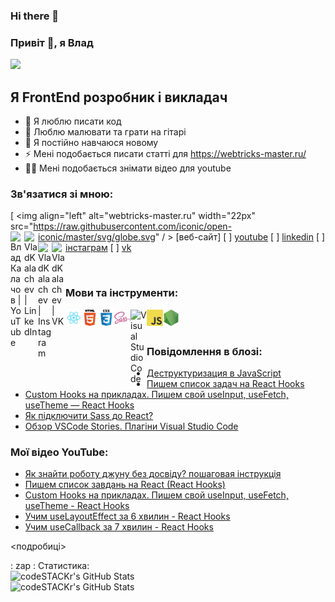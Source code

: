 ### Hi there 👋

<!--
**saviola1777/saviola1777** is a ✨ _special_ ✨ repository because its `README.md` (this file) appears on your GitHub profile.

Here are some ideas to get you started:

- 🔭 I’m currently working on ...
- 🌱 I’m currently learning ...
- 👯 I’m looking to collaborate on ...
- 🤔 I’m looking for help with ...
- 💬 Ask me about ...
- 📫 How to reach me: ...
- 😄 Pronouns: ...
- ⚡ Fun fact: ...
-->
###  Привіт 👋, я Влад

![](https://komarev.com/ghpvc/?username=VladKalachev)

##  Я FrontEnd розробник і викладач
- 💪 Я люблю писати код
- 🎉 Люблю малювати та грати на гітарі
- 🥅 Я постійно навчаюся новому
- ⚡ Мені подобається писати статті для https://webtricks-master.ru/
- 🤹🏽 Мені подобається знімати відео для youtube

###  Зв'язатися зі мною:

[ <img align="left" alt="webtricks-master.ru" width="22px" src="https://raw.githubusercontent.com/iconic/open-iconic/master/svg/globe.svg" / > [веб-сайт]
[ <img align="left" alt="Влад Калачов | YouTube" width="22px" src="https://cdn.jsdelivr.net/npm/simple-icons@v3/icons/youtube.svg" /> ] [youtube]
[ <img align="left" alt="VladKalachev | LinkedIn" width="22px" src="https://cdn.jsdelivr.net/npm/simple-icons@v3/icons/linkedin.svg" /> ] [linkedin]
[ <img align="left" alt="VladKalachev | Instagram" width="22px" src="https://cdn.jsdelivr.net/npm/simple-icons@v3/icons/instagram.svg" /> ] [інстаграм]
[ <img align="left" alt="VladKalachev | VK" width="22px" src="https://cdn.jsdelivr.net/npm/simple-icons@v3/icons/vk.svg" /> ] [vk]

<br />

###  Мови та інструменти:

<img align="left" alt="React" width="26px" src="https://raw.githubusercontent.com/github/explore/80688e429a7d4ef2fca1e82350fe8e3517d3494d/topics/react/react.png" />
<img align="left" alt="HTML5" width="26px" src="https://raw.githubusercontent.com/github/explore/80688e429a7d4ef2fca1e82350fe8e3517d3494d/topics/html/html.png" />
<img align="left" alt="CSS3" width="26px" src="https://raw.githubusercontent.com/github/explore/80688e429a7d4ef2fca1e82350fe8e3517d3494d/topics/css/css.png" />
<img align="left" alt="Sass" width="26px" src="https://raw.githubusercontent.com/github/explore/80688e429a7d4ef2fca1e82350fe8e3517d3494d/topics/sass/sass.png" />
<img align="left" alt="Visual Studio Code" width="26px" src="https://raw.githubusercontent.com/github/explore/80688e429a7d4ef2fca1e82350fe8e3517d3494d/topics/visual-studio-code/visual-studio- code.png" />
<img align="left" alt="JavaScript" width="26px" src="https://raw.githubusercontent.com/github/explore/80688e429a7d4ef2fca1e82350fe8e3517d3494d/topics/javascript/javascript.png" />
<img align="left" alt="Node.js" width="26px" src="https://raw.githubusercontent.com/github/explore/80688e429a7d4ef2fca1e82350fe8e3517d3494d/topics/nodejs/nodejs.png" />


<br />
<br />

### Повідомлення в  блозі:
<!-- BLOG-POST-LIST:START -->
- [ Деструктуризация в JavaScript ](https://webtricks-master.ru/javascript/destrukturizatsiya-v-javascript/)
- [ Пишем список задач на React Hooks ](https://webtricks-master.ru/react-hooks/pishem-spisok-zadach-na-react-hooks/)
- [ Custom Hooks на прикладах. Пишем свой useInput, useFetch, useTheme — React Hooks ](https://webtricks-master.ru/react-hooks/custom-hooks-na-primerah-pishem-svoj-useinput-usefetch-usetheme-react-hooks/)
- [ Як підключити Sass до React? ](https://webtricks-master.ru/beginners/kak-podklyuchit-sass-k-react/)
- [ Обзор VSCode Stories. Плагіни Visual Studio Code ](https://webtricks-master.ru/novosti-it/obzor-vscode-stories-plaginy-visual-studio-code/)
<!-- BLOG-POST-LIST:END -->

###  Мої відео YouTube:
<!-- YOUTUBE:START -->
- [ Як знайти роботу джуну без досвіду? пошаговая інструкція ](https://www.youtube.com/watch?v=DzyKrIBHln8)
- [ Пишем список завдань на React (React Hooks) ](https://www.youtube.com/watch?v=XwIiBXZ41Os)
- [ Custom Hooks на прикладах. Пишем свой useInput, useFetch, useTheme - React Hooks ](https://www.youtube.com/watch?v=VFefv_YSGfY)
- [ Учим useLayoutEffect за 6 хвилин - React Hooks ](https://www.youtube.com/watch?v=KaaH6cra2lo)
- [ Учим useCallback за 7 хвилин - React Hooks ](https://www.youtube.com/watch?v=AqCkWH4ws1Y)
<!-- YOUTUBE:END -->

<подробиці>
  <summary> : zap : Статистика:</summary>
   <img align="left" alt="codeSTACKr's GitHub Stats" src="https://github-readme-stats.vercel.app/api/top-langs/?username=VladKalachev&langs_count=8&layout=compact" />
    <br />
    <img align="left" alt="codeSTACKr's GitHub Stats" src="https://github-readme-stats.vercel.app/api?username=VladKalachev&show_icons=true" />
</details>

[ сайт ]: https://webtricks-master.ru/
[ youtube ]: https://www.youtube.com/channel/UCkvd2R7fmbs1watlJ6wur_w
[ linkedin ]: https://www.linkedin.com/in/vlad-kalachev-ab87b312a/
[ інстаграм ]: https://www.instagram.com/corvaxv/
[ vk ]: https://vk.com/vladislavkalachov
